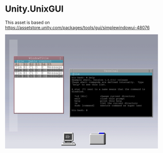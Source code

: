 # Unity.UnixGUI

This asset is based on https://assetstore.unity.com/packages/tools/gui/simplewindowui-48076

![Alt text](screenshot.png?raw=true "Screenshot of the asset")